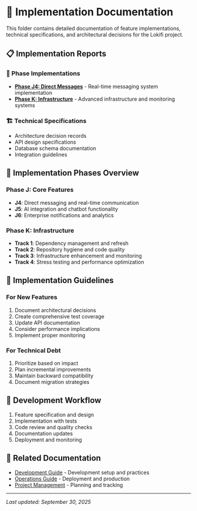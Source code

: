 # 🚀 Implementation Documentation

This folder contains detailed documentation of feature implementations, technical specifications, and architectural decisions for the Lokifi project.

## 📋 Implementation Reports

### 🔄 Phase Implementations
- **[Phase J4: Direct Messages](./phase-j4-direct-messages.md)** - Real-time messaging system implementation
- **[Phase K: Infrastructure](./phase-k-infrastructure.md)** - Advanced infrastructure and monitoring systems

### 🏗️ Technical Specifications
- Architecture decision records
- API design specifications
- Database schema documentation
- Integration guidelines

## 🎯 Implementation Phases Overview

### Phase J: Core Features
- **J4**: Direct messaging and real-time communication
- **J5**: AI integration and chatbot functionality
- **J6**: Enterprise notifications and analytics

### Phase K: Infrastructure
- **Track 1**: Dependency management and refresh
- **Track 2**: Repository hygiene and code quality
- **Track 3**: Infrastructure enhancement and monitoring
- **Track 4**: Stress testing and performance optimization

## 📖 Implementation Guidelines

### For New Features
1. Document architectural decisions
2. Create comprehensive test coverage
3. Update API documentation
4. Consider performance implications
5. Implement proper monitoring

### For Technical Debt
1. Prioritize based on impact
2. Plan incremental improvements
3. Maintain backward compatibility
4. Document migration strategies

## 🔧 Development Workflow
1. Feature specification and design
2. Implementation with tests
3. Code review and quality checks
4. Documentation updates
5. Deployment and monitoring

## 🔗 Related Documentation
- [Development Guide](../development/) - Development setup and practices
- [Operations Guide](../operations/) - Deployment and production
- [Project Management](../project-management/) - Planning and tracking

---
*Last updated: September 30, 2025*